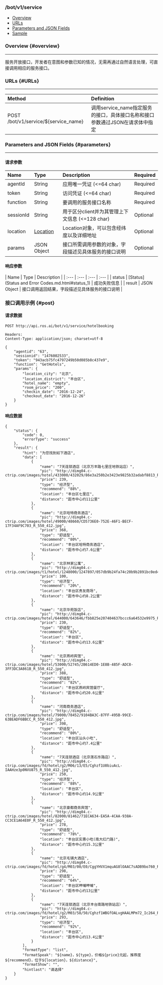 ### /bot/v1/service

* [Overview](#overview)
* [URLs](#URLs)
* [Parameters and JSON Fields](#parameters)
* [Sample](#sample)

### Overview {#overview}
---
服务开放接口，开发者在意图和参数已知的情况，无需再通过自然语言处理，可直接调用相应的服务接口。

### URLs {#URLs}
---
| Method | Definition |
| :--- | :--- |
| POST /bot/v1/service/${service_name} | 调用service_name指定服务的接口，具体接口名称和接口参数通过JSON在请求体中指定 |

### Parameters and JSON Fields {#parameters}
---
#### 请求参数
| Name | Type | Description | Required |
| :--- | :--- | :--- | :--- |
| agentId | String | 应用唯一凭证 \(&lt;=64 char\) | Required |
| token | String | 访问凭证 \(&lt;=64 char\) | Required |
| function | String | 要调用的服务接口名称 | Required|
| sessionId | String | 用于区分client并为其管理上下文信息 \(&lt;=128 char\) | Optional |
| location | [Location](location.html#location_1) | Location对象，可以包含经纬度以及详细地址 | Optional |
| params | JSON Object | 接口所需调用参数的对象，字段描述见具体服务的接口说明 | Optional |

#### 响应参数
| Name | Type | Description |
| :--- | :--- | :--- | :--- |
| status | [Status](Status and Error Codes.md.html#status_1) | 成功失败信息 |
| result | JSON Object | 接口调用返回结果，字段描述见具体服务的接口说明 |

### 接口调用示例 {#post}
#### 请求数据
```
POST http://api.ros.ai/bot/v1/service/hotelbooking

Headers:
Content-Type: application/json; charset=utf-8

{
    "agentid": "63",
    "sessionid": "1476002533",
    "token": "943acb75fc4797249b50d085b8c437e9",
    "function": "GetHotels",
    "params": {
        "location_city": "北京",
        "location_district": "丰台区",
        "hotel_name": "empty",
        "room_price": "200",
        "checkin_date": "2016-12-24",
        "checkout_date": "2016-12-26"
    }
}
```
#### 响应数据
```
{
    "status": {
        "code": 0,
        "errorType": "success"
    },
    "result": {
        "hint": "为您找到如下酒店",
        "data": [
            {
                "name": "7天连锁酒店（北京万丰路七里庄地铁站店）",
                "pic": "http://dimg04.c-ctrip.com/images/hotel/433000/432029/86e3a250b2e3423e9825b32adabf8813_R_550_412.jpg",
                "price": 239,
                "type": "经济型",
                "recommend": "88%",
                "location": "丰台区七里庄",
                "distance": "距市中心约11公里"
            },
            {
                "name": "北京哈特商务酒店",
                "pic": "http://dimg04.c-ctrip.com/images/hotel/49000/48660/CD5736E0-752E-46F1-BECF-17F34AF9C703_R_550_412.jpg",
                "price": 368,
                "type": "舒适型",
                "recommend": "80%",
                "location": "丰台区哈特商务酒店",
                "distance": "距市中心约7.6公里"
            },
            {
                "name": "北京林家公寓",
                "pic": "http://dimg04.c-ctrip.com/images/t1/hotel/1248000/1247897/057db9b24fa74c20b9b2891bc0ed4f87_R_550_412.jpg",
                "price": 100,
                "type": "经济型",
                "recommend": "20%",
                "location": "丰台区贵友商场",
                "distance": "距市中心约8.2公里"
            },
            {
                "name": "北京华苑饭店",
                "pic": "http://dimg04.c-ctrip.com/images/hotel/644000/643646/fbb825e207404637bccc6a64532e9975_R_550_412.jpg",
                "price": 230,
                "type": "舒适型",
                "recommend": "82%",
                "location": "丰台区",
                "distance": "距市中心约13.6公里"
            },
            {
                "name": "北京燕岭宾馆",
                "pic": "http://dimg04.c-ctrip.com/images/hotel/53000/52745/2B614ED0-1E8B-485F-ADC8-3FF3DC3A861B_R_550_412.jpg",
                "price": 388,
                "type": "舒适型",
                "recommend": "82%",
                "location": "丰台区燕岭宾馆餐厅",
                "distance": "距市中心约20.6公里"
            },
            {
                "name": "河南商务酒店",
                "pic": "http://dimg04.c-ctrip.com/images/hotel/79000/78452/9104BA3C-87FF-495B-99CE-63BEADF6BBCC_R_550_412.jpg",
                "price": 398,
                "type": "舒适型",
                "recommend": "80%",
                "location": "丰台区汕头小吃",
                "distance": "距市中心约7.4公里"
            },
            {
                "name": "7天连锁酒店（北京莲石东路店）",
                "pic": "http://dimg04.c-ctrip.com/images/fd/hotel/g2/M06/13/E5/Cghzf1U0biuAcL-IAAHze3p0NVU875_R_550_412.jpg",
                "price": 250,
                "type": "经济型",
                "recommend": "88%",
                "location": "丰台区",
                "distance": "距市中心约14.9公里"
            },
            {
                "name": "北京豪都商务宾馆",
                "pic": "http://dimg04.c-ctrip.com/images/hotel/82000/81462/71ECA634-EA5A-4CAA-938A-CC3CE1A64E0F_R_550_412.jpg",
                "price": 278,
                "type": "舒适型",
                "recommend": "78%",
                "location": "丰台区实惠小吃(南大红门路)",
                "distance": "距市中心约15.3公里"
            },
            {
                "name": "北京毛铺大酒店",
                "pic": "http://dimg04.c-ctrip.com/images/fd/hotel/g4/M03/00/E0/CggYHVX1mquAG8lOAAC7sADB9bo760_R_550_412.jpg",
                "price": 298,
                "type": "舒适型",
                "recommend": "64%",
                "location": "丰台区呷哺呷哺",
                "distance": "距市中心约13公里"
            },
            {
                "name": "7天连锁酒店（北京丰台南路地铁站店）",
                "pic": "http://dimg04.c-ctrip.com/images/fd/hotel/g2/M03/58/50/Cghzf1WBGfOALvgHAALMPm72_Ic264_R_550_412.jpg",
                "price": 293,
                "type": "经济型",
                "recommend": "92%",
                "location": "丰台区",
                "distance": "距市中心约13.4公里"
            }
        ],
        "formatType": "list",
        "formatSpeak": "${name}，${type}，价格${price}元起，推荐度${recommend}，位于${location}，${distance}",
        "formatShow": "",
        "hintlast": "请选择"
    }
}
```